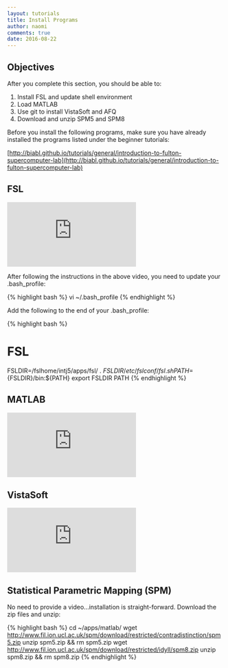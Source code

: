 ```yaml
---
layout: tutorials
title: Install Programs
author: naomi
comments: true
date: 2016-08-22
---
```


## Objectives

After you complete this section, you should be able to:

1. Install FSL and update shell environment
2. Load MATLAB
3. Use git to install VistaSoft and AFQ
4. Download and unzip SPM5 and SPM8

Before you install the following programs, make sure you have already installed the programs listed under the beginner tutorials:

[http://biabl.github.io/tutorials/general/introduction-to-fulton-supercomputer-lab](http://biabl.github.io/tutorials/general/introduction-to-fulton-supercomputer-lab)

## FSL

<div class="embed-container">
<iframe src="https://player.vimeo.com/video/179801914?byline=0&portrait=0" frameborder="0" webkitallowfullscreen mozallowfullscreen allowfullscreen></iframe>
</div>

After following the instructions in the above video, you need to update your .bash_profile:

{% highlight bash %}
vi ~/.bash_profile
{% endhighlight %}

Add the following to the end of your .bash_profile:

{% highlight bash %}
# FSL
FSLDIR=/fslhome/intj5/apps/fsl/
. ${FSLDIR}/etc/fslconf/fsl.sh
PATH=${FSLDIR}/bin:${PATH}
export FSLDIR PATH
{% endhighlight %}

## MATLAB

<div class="embed-container">
<iframe src="https://player.vimeo.com/video/179801915?byline=0&portrait=0" frameborder="0" webkitallowfullscreen mozallowfullscreen allowfullscreen></iframe>
</div>

## VistaSoft

<div class="embed-container">
<iframe src="https://player.vimeo.com/video/179801916?byline=0&portrait=0" frameborder="0" webkitallowfullscreen mozallowfullscreen allowfullscreen></iframe>
</div>

## Statistical Parametric Mapping (SPM)

No need to provide a video...installation is straight-forward. Download the zip files and unzip:

{% highlight bash %}
cd ~/apps/matlab/
wget http://www.fil.ion.ucl.ac.uk/spm/download/restricted/contradistinction/spm5.zip
unzip spm5.zip && rm spm5.zip
wget http://www.fil.ion.ucl.ac.uk/spm/download/restricted/idyll/spm8.zip
unzip spm8.zip && rm spm8.zip
{% endhighlight %}
